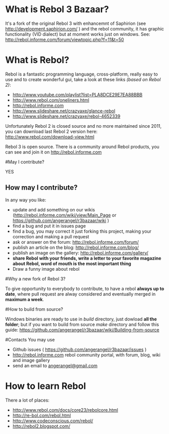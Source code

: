 # What is Rebol 3 Bazaar?

It's a fork of the original Rebol 3 with enhancemnt of Saphirion (see http://development.saphirion.com/ ) and the rebol community,
it has graphic functionality (VID dialect) but at moment works just on windows. See: http://rebol.informe.com/forum/viewtopic.php?f=11&t=50

# What is Rebol?
Rebol is a fantastic programming language, cross-platform, really easy to use and to create wonderful gui, 
take a look at these links _(based on Rebol 2)_:

* http://www.youtube.com/playlist?list=PLA8DCE29E7EA88BBB
* http://www.rebol.com/oneliners.html
* http://rebol.informe.com
* http://www.slideshare.net/crazyaxe/glance-rebol
* http://www.slideshare.net/crazyaxe/rebol-4652339

Unfortunately Rebol 2 is closed source and no more maintained since 2011, you can download last Rebol 2 version here: http://www.rebol.com/download-view.html

Rebol 3 is open source. There is a community around Rebol products, you can see and join it on http://rebol.informe.com


#May I contribute?

YES

## How may I contribute?

In any way you like:

* update and add something on our wikis (http://rebol.informe.com/wiki/view/Main_Page  or https://github.com/angerangel/r3bazaar/wiki )
* find a bug and put it in issues page
* find a bug, you may correct it just forking this project, making your correction and making a pull request
* ask or answer on the forum: http://rebol.informe.com/forum/
* publish an article on the blog: http://rebol.informe.com/blog/
* publish an image on the gallery: http://rebol.informe.com/gallery/
* **share Rebol with your friends, write a letter to your favorite magazine about Rebol, word of mouth is the most important thing**
* Draw a funny image about rebol


#Why a new fork of Rebol 3?

To give opportunity to everybody to contribute, to have a rebol **always up to date**, where pull request are 
alway considered and eventually merged in **maximum a week**.

#How to build from source?

Windows binaries are ready to use in *build* directory, just dowload **all the folder**;  but if you want to build from source
*make* directory and follow this guide: https://github.com/angerangel/r3bazaar/wiki/Building-from-source

#Contacts
You may use

* Github issues ( https://github.com/angerangel/r3bazaar/issues )
* http://rebol.informe.com rebol community portal, with forum, blog, wiki and image gallery
* send an email to angerangel@gmail.com

# How to learn Rebol

There a lot of places:

* http://www.rebol.com/docs/core23/rebolcore.html
* http://re-bol.com/rebol.html
* http://www.codeconscious.com/rebol/
* http://rebol2.blogspot.com/
